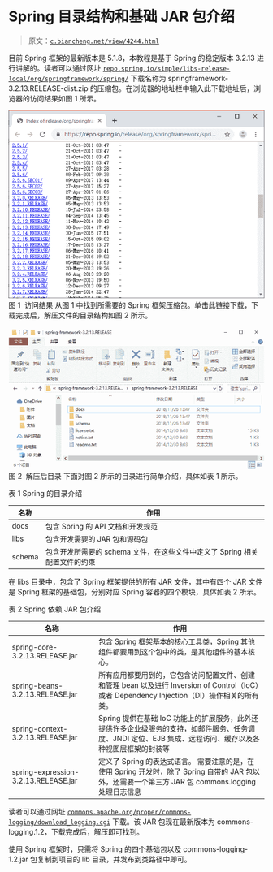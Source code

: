 # Spring 目录结构和基础 JAR 包介绍

> 原文：[`c.biancheng.net/view/4244.html`](http://c.biancheng.net/view/4244.html)

目前 Spring 框架的最新版本是 5.1.8，本教程是基于 Spring 的稳定版本 3.2.13 进行讲解的。读者可以通过网址 [`repo.spring.io/simple/libs-release-local/org/springframework/spring/`](http://repo.spring.io/simple/libs-release-local/org/springframework/spring/3.2.2.RELEASE/) 下载名称为 springframework-3.2.13.RELEASE-dist.zip 的压缩包。在浏览器的地址栏中输入此下载地址后，浏览器的访问结果如图 1 所示。

![访问结果](img/fb77510b96aa10ae6e12b5299ed6ed80.png)
图 1  访问结果
从图 1 中找到所需要的 Spring 框架压缩包。单击此链接下载，下载完成后，解压文件的目录结构如图 2 所示。

![解压后目录](img/1cf23394f6e3158a62d3796b85ed587a.png)
图 2  解压后目录
下面对图 2 所示的目录进行简单介绍，具体如表 1 所示。

表 1 Spring 的目录介绍

| 名称 | 作用 |
| --- | --- |
| docs | 包含 Spring 的 API 文档和开发规范 |
| libs | 包含开发需要的 JAR 包和源码包 |
| schema | 包含开发所需要的 schema 文件，在这些文件中定义了 Spring 相关配置文件的约束 |

在 libs 目录中，包含了 Spring 框架提供的所有 JAR 文件，其中有四个 JAR 文件是 Spring 框架的基础包，分别对应 Spring 容器的四个模块，具体如表 2 所示。

表 2 Spring 依赖 JAR 包介绍

| 名称 | 作用 |
| --- | --- |
| spring-core-3.2.13.RELEASE.jar | 包含 Spring 框架基本的核心工具类，Spring 其他组件都要用到这个包中的类，是其他组件的基本核心。 |
| spring-beans-3.2.13.RELEASE.jar | 所有应用都要用到的，它包含访问配置文件、创建和管理 bean 以及进行 Inversion of Control（IoC）或者 Dependency Injection（DI）操作相关的所有类。 |
| spring-context-3.2.13.RELEASE.jar | Spring 提供在基础 IoC 功能上的扩展服务，此外还提供许多企业级服务的支持，如邮件服务、任务调度、JNDI 定位、EJB 集成、远程访问、缓存以及各种视图层框架的封装等 |
| spring-expression-3.2.13.RELEASE.jar | 定义了 Spring 的表达式语言。 需要注意的是，在使用 Spring 开发时，除了 Spring 自带的 JAR 包以外，还需要一个第三方 JAR 包 commons.logging 处理日志信息 |

读者可以通过网址 [`commons.apache.org/proper/commons-logging/download_logging.cgi`](http://commons.apache.org/proper/commons-logging/download_logging.cgi) 下载。该 JAR 包现在最新版本为 commons-logging.1.2，下载完成后，解压即可找到。

使用 Spring 框架时，只需将 Spring 的四个基础包以及 commons-logging-1.2.jar 包复制到项目的 lib 目录，并发布到类路径中即可。